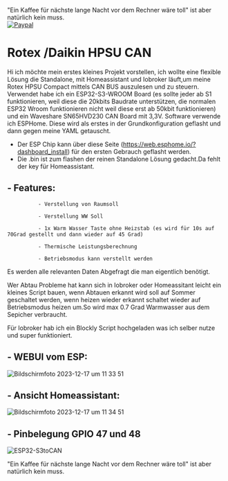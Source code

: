 "Ein Kaffee für nächste lange Nacht vor dem Rechner wäre toll" ist aber natürlich kein muss.
<br>[![Paypal](https://user-images.githubusercontent.com/41958506/212499642-b2fd097a-0938-4bfc-b37b-74df64592c58.png)](https://www.paypal.com/donate/?hosted_button_id=H94LZRQW9PFQ4)

# Rotex /Daikin HPSU CAN



Hi ich möchte mein erstes kleines Projekt vorstellen, ich wollte eine flexible Lösung die Standalone, mit Homeassistant und Iobroker läuft,um meine Rotex HPSU Compact mittels CAN BUS auszulesen und zu steuern.
Verwendet habe ich ein ESP32-S3-WROOM Board (es sollte jeder ab S1 funktionieren, weil diese die 20kbits Baudrate unterstützen,
die normalen ESP32 Wroom funktionieren nicht weil diese erst ab 50kbit funktionieren) und ein Waveshare SN65HVD230 CAN Board mit 3,3V.
Software verwende ich ESPHome. Diese wird als erstes in der Grundkonfiguration geflasht und dann gegen meine YAML getauscht.


- Der ESP Chip kann über diese Seite (https://web.esphome.io/?dashboard_install) für den ersten Gebrauch geflasht werden.
 - Die .bin ist zum flashen der reinen Standalone Lösung gedacht.Da fehlt der key für Homeassistant.

## - Features:

              - Verstellung von Raumsoll
  
              - Verstellung WW Soll
  
              - 1x Warm Wasser Taste ohne Heizstab (es wird für 10s auf 70Grad gestellt und dann wieder auf 45 Grad)
  
              - Thermische Leistungsberechnung
  
              - Betriebsmodus kann verstellt werden

  Es werden alle relevanten Daten Abgefragt die man eigentlich benötigt.
  
  Wer Abtau Probleme hat kann sich in Iobroker oder Homeassitant leicht ein kleines Script bauen, wenn Abtauen erkannt wird soll auf Sommer geschaltet werden,
  wenn heizen wieder erkannt schaltet wieder auf Betriebsmodus heizen um.So wird max 0.7 Grad Warmwasser aus dem Sepicher verbraucht.

  Für Iobroker hab ich ein Blockly Script hochgeladen was ich selber nutze und super funktioniert.

## - WEBUI vom ESP:
![Bildschirmfoto 2023-12-17 um 11 33 51](https://github.com/Trunks1982/Daikin-Rotex-HPSU-CAN/assets/62701386/524a204e-801a-4fe7-aacb-ac2e731a99b7)


## - Ansicht Homeassistant:
![Bildschirmfoto 2023-12-17 um 11 34 51](https://github.com/Trunks1982/Daikin-Rotex-HPSU-CAN/assets/62701386/3be9654f-3fa3-48dd-ba99-37aefdf688b9)

## - Pinbelegung GPIO 47 und 48


![ESP32-S3toCAN](https://github.com/Trunks1982/Daikin-Rotex-HPSU-CAN/assets/62701386/40b1881a-b7f5-40b5-a2d7-678ee19299d2)




"Ein Kaffee für nächste lange Nacht vor dem Rechner wäre toll" ist aber natürlich kein muss.



